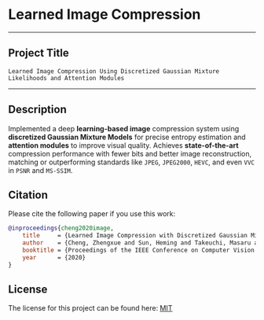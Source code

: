 # Learned Image Compression

---

## **Project Title**

    Learned Image Compression Using Discretized Gaussian Mixture Likelihoods and Attention Modules

---

## **Description**

Implemented a deep **learning-based image** compression system using **discretized Gaussian Mixture Models** for precise entropy estimation and **attention modules** to improve visual quality. Achieves **state-of-the-art** compression performance with fewer bits and better image reconstruction, matching or outperforming standards like `JPEG`, `JPEG2000`, `HEVC`, and even `VVC` in `PSNR` and `MS-SSIM`.

## **Citation**

Please cite the following paper if you use this work:

```bibtex
@inproceedings{cheng2020image,
    title     = {Learned Image Compression with Discretized Gaussian Mixture Likelihoods and Attention Modules},
    author    = {Cheng, Zhengxue and Sun, Heming and Takeuchi, Masaru and Katto, Jiro},
    booktitle = {Proceedings of the IEEE Conference on Computer Vision and Pattern Recognition (CVPR)},
    year      = {2020}
}
```

## **License**

The license for this project can be found here: [MIT](./LICENSE)

